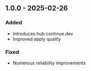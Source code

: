 ## 1.0.0 - 2025-02-26
### Added
* Introduces hub.continue.dev
* Improved apply quality
### Fixed
* Numerous reliability improvements
